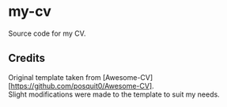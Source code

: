 # my-cv
Source code for my CV.  

## Credits
Original template taken from [Awesome-CV][https://github.com/posquit0/Awesome-CV].  
Slight modifications were made to the template to suit my needs.
